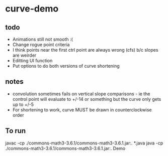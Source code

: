 # curve-demo

## todo
* Animations still not smooth :(
* Change rogue point criteria
* I think points near the first ctrl point are always wrong (cfs) b/c slopes are weirder
* Editting UI function
* Put options to do both versions of curve shortening


## notes
* convolution sometimes fails on vertical slope comparisons - ie the control point will
evaluate to +/-14 or something but the curve only gets up to +/-5
* For shortening to work, curve MUST be drawn in counterclockwise order


## To run
 javac -cp ./commons-math3-3.6.1/commons-math3-3.6.1.jar:. *.java
 java -cp ./commons-math3-3.6.1/commons-math3-3.6.1.jar:. Demo
